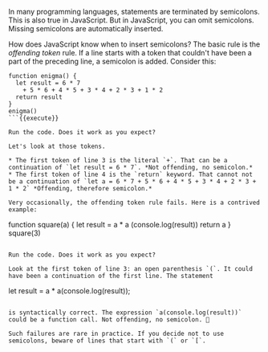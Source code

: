 In many programming languages, statements are terminated by semicolons. This is also true in JavaScript. But in JavaScript, you can omit semicolons. Missing semicolons are automatically inserted.

How does JavaScript know when to insert semicolons? The basic rule is the *offending token* rule. If a line starts with a token that couldn't have been a part of the preceding line, a semicolon is added. Consider this:

```
function enigma() {
  let result = 6 * 7
    + 5 * 6 + 4 * 5 + 3 * 4 + 2 * 3 + 1 * 2
  return result
}
enigma()
```{{execute}}

Run the code. Does it work as you expect?

Let's look at those tokens.

* The first token of line 3 is the literal `+`. That can be a continuation of `let result = 6 * 7`. *Not offending, no semicolon.*
* The first token of line 4 is the `return` keyword. That cannot not be a continuation of `let a = 6 * 7 + 5 * 6 + 4 * 5 + 3 * 4 + 2 * 3 + 1 * 2` *Offending, therefore semicolon.*

Very occasionally, the offending token rule fails. Here is a contrived example:

```
function square(a) {
  let result = a * a
  (console.log(result))
  return a
}
square(3)
```{{execute}}

Run the code. Does it work as you expect?

Look at the first token of line 3: an open parenthesis `(`. It could have been a continuation of the first line. The statement

```
let result = a * a(console.log(result));
```{{execute}}

is syntactically correct. The expression `a(console.log(result))` could be a function call. Not offending, no semicolon. 👿

Such failures are rare in practice. If you decide not to use semicolons, beware of lines that start with `(` or `[`. 
